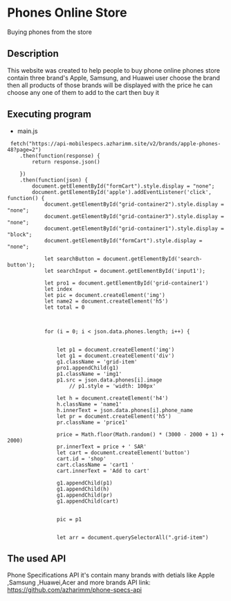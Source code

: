 # Phones Online Store

Buying phones from the store

## Description
This website was created to help people to buy phone online 
phones store contain three brand's Apple, Samsung, and Huawei user choose the brand then all products of those brands will be displayed with the price
he can choose any one of them to add to the cart then buy it

## Executing program

* main.js 

```
 fetch("https://api-mobilespecs.azharimm.site/v2/brands/apple-phones-48?page=2")
    .then(function(response) {
        return response.json()
        
    })
    .then(function(json) {
        document.getElementById("formCart").style.display = "none";
        document.getElementById('apple').addEventListener('click', function() {
            document.getElementById("grid-container2").style.display = "none";
            document.getElementById("grid-container3").style.display = "none";
            document.getElementById("grid-container1").style.display = "block";
            document.getElementById("formCart").style.display = "none";

            let searchButton = document.getElementById('search-button');
            let searchInput = document.getElementById('input1');

            let pro1 = document.getElementById('grid-container1')
            let index
            let pic = document.createElement('img')
            let name2 = document.createElement('h5')
            let total = 0
       
         

            for (i = 0; i < json.data.phones.length; i++) {


                let p1 = document.createElement('img')
                let g1 = document.createElement('div')
                g1.className = 'grid-item'
                pro1.appendChild(g1)
                p1.className = 'img1'
                p1.src = json.data.phones[i].image
                    // p1.style = 'width: 100px'

                let h = document.createElement('h4')
                h.className = 'name1'
                h.innerText = json.data.phones[i].phone_name
                let pr = document.createElement('h5')
                pr.className = 'price1'

                price = Math.floor(Math.random() * (3000 - 2000 + 1) + 2000)
                pr.innerText = price + ' SAR'
                let cart = document.createElement('button')
                cart.id = 'shop'
                cart.className = 'cart1 '
                cart.innerText = 'Add to cart'

                g1.appendChild(p1)
                g1.appendChild(h)
                g1.appendChild(pr)
                g1.appendChild(cart)


                pic = p1


                let arr = document.querySelectorAll(".grid-item")

```

## The used API

Phone Specifications API
it's contain many brands with detials 
like Apple ,Samsung ,Huawei,Acer and more brands 
API link: https://github.com/azharimm/phone-specs-api
